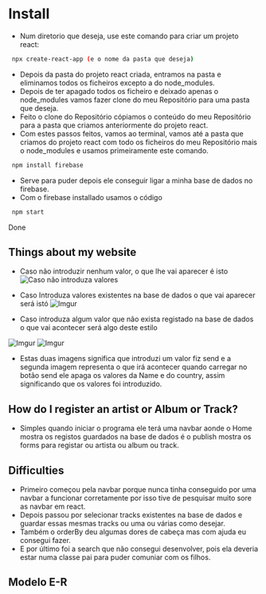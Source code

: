 # Install
- Num diretorio que deseja, use este comando para criar um projeto react:
```sh
 npx create-react-app (e o nome da pasta que deseja)
```
- Depois da pasta do projeto react criada, entramos na pasta e eliminamos todos os ficheiros excepto a do node_modules.
- Depois de ter apagado todos os ficheiro e deixado apenas o node_modules vamos fazer clone do meu Repositório para uma pasta que deseja.
- Feito o clone do Repositório cópiamos o conteúdo do meu Repositório para a pasta que criamos anteriormente do projeto react.
- Com estes passos feitos, vamos ao terminal, vamos até a pasta que criamos do projeto react com todo os ficheiros do meu Repositório mais o node_modules e usamos primeiramente este comando.
```sh
 npm install firebase
```
- Serve para puder depois ele conseguir ligar a minha base de dados no firebase.
- Com o firebase installado usamos o código
```sh
 npm start
```
Done

## Things about my website 
- Caso não introduzir nenhum valor, o que lhe vai aparecer é isto 
![Caso não introduza valores](https://i.imgur.com/gdCQECD.png)

- Caso Introduza valores existentes na base de dados o que vai aparecer será istó
![Imgur](https://i.imgur.com/UJhNMxY.png)

- Caso introduza algum valor que não exista registado na base de dados o que vai acontecer será algo deste estilo
 
![Imgur](https://i.imgur.com/oDaxkOJ.png)  ![Imgur](https://i.imgur.com/5z9RepF.png)

- Estas duas imagens significa que introduzi um valor fiz send e a segunda imagem representa o que irá acontecer quando carregar no botão send ele apaga os valores da Name e do country, assim significando que os valores foi introduzido.

## How do I register an artist or Album or Track?
- Simples quando iniciar o programa ele terá uma navbar aonde o Home mostra os registos guardados na base de dados é o publish mostra os forms para registar ou artista ou album ou track.


## Difficulties
- Primeiro começou pela navbar porque nunca tinha conseguido por uma navbar a funcionar corretamente por isso tive de pesquisar muito sore as navbar em react.
- Depois passou por selecionar tracks existentes na base de dados e guardar essas mesmas tracks ou uma ou várias como desejar.
- Também o orderBy deu algumas dores de cabeça mas com ajuda eu consegui fazer.
- E por último foi a search que não consegui desenvolver, pois ela deveria estar numa classe pai para puder comuniar com os filhos.

## Modelo E-R

